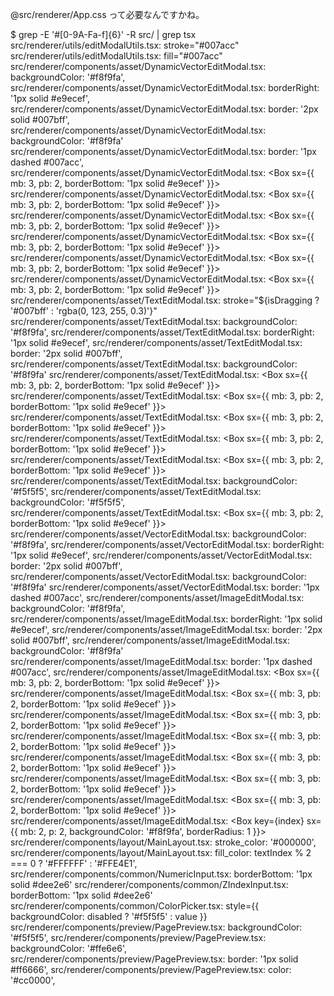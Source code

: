 
@src/renderer/App.css って必要なんですかね。

$ grep -E '#[0-9A-Fa-f]{6}' -R src/ | grep tsx
src/renderer/utils/editModalUtils.tsx:          stroke="#007acc"
src/renderer/utils/editModalUtils.tsx:          fill="#007acc"
src/renderer/components/asset/DynamicVectorEditModal.tsx:            backgroundColor: '#f8f9fa',
src/renderer/components/asset/DynamicVectorEditModal.tsx:            borderRight: '1px solid #e9ecef',
src/renderer/components/asset/DynamicVectorEditModal.tsx:                  border: '2px solid #007bff',
src/renderer/components/asset/DynamicVectorEditModal.tsx:                  backgroundColor: '#f8f9fa'
src/renderer/components/asset/DynamicVectorEditModal.tsx:                      border: '1px dashed #007acc',
src/renderer/components/asset/DynamicVectorEditModal.tsx:              <Box sx={{ mb: 3, pb: 2, borderBottom: '1px solid #e9ecef' }}>
src/renderer/components/asset/DynamicVectorEditModal.tsx:              <Box sx={{ mb: 3, pb: 2, borderBottom: '1px solid #e9ecef' }}>
src/renderer/components/asset/DynamicVectorEditModal.tsx:            <Box sx={{ mb: 3, pb: 2, borderBottom: '1px solid #e9ecef' }}>
src/renderer/components/asset/DynamicVectorEditModal.tsx:            <Box sx={{ mb: 3, pb: 2, borderBottom: '1px solid #e9ecef' }}>
src/renderer/components/asset/DynamicVectorEditModal.tsx:            <Box sx={{ mb: 3, pb: 2, borderBottom: '1px solid #e9ecef' }}>
src/renderer/components/asset/DynamicVectorEditModal.tsx:            <Box sx={{ mb: 3, pb: 2, borderBottom: '1px solid #e9ecef' }}>
src/renderer/components/asset/TextEditModal.tsx:        stroke="${isDragging ? '#007bff' : 'rgba(0, 123, 255, 0.3)'}"
src/renderer/components/asset/TextEditModal.tsx:            backgroundColor: '#f8f9fa',
src/renderer/components/asset/TextEditModal.tsx:            borderRight: '1px solid #e9ecef',
src/renderer/components/asset/TextEditModal.tsx:                border: '2px solid #007bff',
src/renderer/components/asset/TextEditModal.tsx:                backgroundColor: '#f8f9fa'
src/renderer/components/asset/TextEditModal.tsx:              <Box sx={{ mb: 3, pb: 2, borderBottom: '1px solid #e9ecef' }}>
src/renderer/components/asset/TextEditModal.tsx:              <Box sx={{ mb: 3, pb: 2, borderBottom: '1px solid #e9ecef' }}>
src/renderer/components/asset/TextEditModal.tsx:              <Box sx={{ mb: 3, pb: 2, borderBottom: '1px solid #e9ecef' }}>
src/renderer/components/asset/TextEditModal.tsx:              <Box sx={{ mb: 3, pb: 2, borderBottom: '1px solid #e9ecef' }}>
src/renderer/components/asset/TextEditModal.tsx:              <Box sx={{ mb: 3, pb: 2, borderBottom: '1px solid #e9ecef' }}>
src/renderer/components/asset/TextEditModal.tsx:                        backgroundColor: '#f5f5f5',
src/renderer/components/asset/TextEditModal.tsx:                        backgroundColor: '#f5f5f5',
src/renderer/components/asset/TextEditModal.tsx:              <Box sx={{ mb: 3, pb: 2, borderBottom: '1px solid #e9ecef' }}>
src/renderer/components/asset/VectorEditModal.tsx:            backgroundColor: '#f8f9fa',
src/renderer/components/asset/VectorEditModal.tsx:            borderRight: '1px solid #e9ecef',
src/renderer/components/asset/VectorEditModal.tsx:                  border: '2px solid #007bff',
src/renderer/components/asset/VectorEditModal.tsx:                  backgroundColor: '#f8f9fa'
src/renderer/components/asset/VectorEditModal.tsx:                      border: '1px dashed #007acc',
src/renderer/components/asset/ImageEditModal.tsx:            backgroundColor: '#f8f9fa',
src/renderer/components/asset/ImageEditModal.tsx:            borderRight: '1px solid #e9ecef',
src/renderer/components/asset/ImageEditModal.tsx:                  border: '2px solid #007bff',
src/renderer/components/asset/ImageEditModal.tsx:                  backgroundColor: '#f8f9fa'
src/renderer/components/asset/ImageEditModal.tsx:                      border: '1px dashed #007acc',
src/renderer/components/asset/ImageEditModal.tsx:              <Box sx={{ mb: 3, pb: 2, borderBottom: '1px solid #e9ecef' }}>
src/renderer/components/asset/ImageEditModal.tsx:              <Box sx={{ mb: 3, pb: 2, borderBottom: '1px solid #e9ecef' }}>
src/renderer/components/asset/ImageEditModal.tsx:              <Box sx={{ mb: 3, pb: 2, borderBottom: '1px solid #e9ecef' }}>
src/renderer/components/asset/ImageEditModal.tsx:              <Box sx={{ mb: 3, pb: 2, borderBottom: '1px solid #e9ecef' }}>
src/renderer/components/asset/ImageEditModal.tsx:              <Box sx={{ mb: 3, pb: 2, borderBottom: '1px solid #e9ecef' }}>
src/renderer/components/asset/ImageEditModal.tsx:              <Box sx={{ mb: 3, pb: 2, borderBottom: '1px solid #e9ecef' }}>
src/renderer/components/asset/ImageEditModal.tsx:              <Box sx={{ mb: 3, pb: 2, borderBottom: '1px solid #e9ecef' }}>
src/renderer/components/asset/ImageEditModal.tsx:                  <Box key={index} sx={{ mb: 2, p: 2, backgroundColor: '#f8f9fa', borderRadius: 1 }}>
src/renderer/components/layout/MainLayout.tsx:          stroke_color: '#000000',
src/renderer/components/layout/MainLayout.tsx:          fill_color: textIndex % 2 === 0 ? '#FFFFFF' : '#FFE4E1',
src/renderer/components/common/NumericInput.tsx:            borderBottom: '1px solid #dee2e6'
src/renderer/components/common/ZIndexInput.tsx:              borderBottom: '1px solid #dee2e6'
src/renderer/components/common/ColorPicker.tsx:          style={{ backgroundColor: disabled ? '#f5f5f5' : value }}
src/renderer/components/preview/PagePreview.tsx:          backgroundColor: '#f5f5f5',
src/renderer/components/preview/PagePreview.tsx:          backgroundColor: '#ffe6e6',
src/renderer/components/preview/PagePreview.tsx:          border: '1px solid #ff6666',
src/renderer/components/preview/PagePreview.tsx:          color: '#cc0000',


